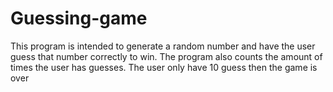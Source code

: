 # Guessing-game
This program is intended to generate a random number and have the user guess that number correctly to win. 
The program also counts the amount of times the user has guesses. The user only have 10 guess then the game is over
